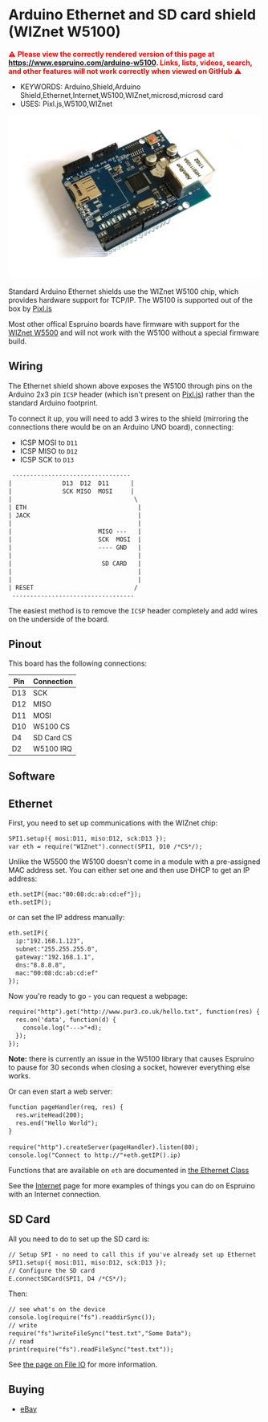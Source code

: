 <!--- Copyright (c) 2018 Gordon Williams, Pur3 Ltd. See the file LICENSE for copying permission. -->
Arduino Ethernet and SD card shield (WIZnet W5100)
==================================================

<span style="color:red">:warning: **Please view the correctly rendered version of this page at https://www.espruino.com/arduino-w5100. Links, lists, videos, search, and other features will not work correctly when viewed on GitHub** :warning:</span>

* KEYWORDS: Arduino,Shield,Arduino Shield,Ethernet,Internet,W5100,WIZnet,microsd,microsd card
* USES: Pixl.js,W5100,WIZnet

![WIZnet W5100 Ethernet shield](arduino-w5100.jpg)

Standard Arduino Ethernet shields use the WIZnet W5100 chip, which provides
hardware support for TCP/IP. The W5100 is supported out of the box by [Pixl.js](/Pixl.js)

Most other offical Espruino boards have firmware with support for the
[WIZnet W5500](/WIZnet) and will not work with the W5100 without
a special firmware build.

Wiring
------

The Ethernet shield shown above exposes the W5100 through pins on
the Arduino 2x3 pin `ICSP` header (which isn't present on [Pixl.js](/Pixl.js))
rather than the standard Arduino footprint.

To connect it up, you will need to add 3 wires to the shield (mirroring the
  connections there would be on an Arduino UNO board), connecting:

* ICSP MOSI to `D11`
* ICSP MISO to `D12`
* ICSP SCK to `D13`

```
 ---------------------------------
|              D13  D12  D11      |
|              SCK MISO  MOSI     |
|                                  \
| ETH                               |
| JACK                              |
|                                   |
|                        MISO ---   |
|                        SCK  MOSI  |
|                        ---- GND   |
|                                   |
|                         SD CARD   |
|                                   |
|                                   |
| RESET                            /
 ----------------------------------
```

The easiest method is to remove the `ICSP` header completely and add wires on
the underside of the board.

## Pinout

This board has the following connections:

| Pin | Connection |
|-----|------------|
| D13 | SCK        |
| D12 | MISO       |
| D11 | MOSI       |
| D10 | W5100 CS   |
| D4  | SD Card CS |
| D2  | W5100 IRQ  |

Software
---------

## Ethernet

First, you need to set up communications with the WIZnet chip:

```
SPI1.setup({ mosi:D11, miso:D12, sck:D13 });
var eth = require("WIZnet").connect(SPI1, D10 /*CS*/);
```

Unlike the W5500 the W5100 doesn't come in a module with a pre-assigned
MAC address set. You can either set one and then use DHCP to get an IP address:

```
eth.setIP({mac:"00:08:dc:ab:cd:ef"});
eth.setIP();
```

or can set the IP address manually:

```
eth.setIP({
  ip:"192.168.1.123",
  subnet:"255.255.255.0",
  gateway:"192.168.1.1",
  dns:"8.8.8.8",
  mac:"00:08:dc:ab:cd:ef"
});
```

Now you're ready to go - you can request a webpage:

```
require("http").get("http://www.pur3.co.uk/hello.txt", function(res) {
  res.on('data', function(d) {
    console.log("--->"+d);
  });
});
```

**Note:** there is currently an issue in the W5100 library that causes
Espruino to pause for 30 seconds when closing a socket, however everything
else works.

Or can even start a web server:

```
function pageHandler(req, res) {
  res.writeHead(200);
  res.end("Hello World");
}

require("http").createServer(pageHandler).listen(80);
console.log("Connect to http://"+eth.getIP().ip)
```

Functions that are available on `eth` are documented in [the Ethernet Class](/Reference#Ethernet)

See the [Internet](/Internet) page for more examples
of things you can do on Espruino  with an Internet connection.

## SD Card

All you need to do to set up the SD card is:

```
// Setup SPI - no need to call this if you've already set up Ethernet
SPI1.setup({ mosi:D11, miso:D12, sck:D13 });
// Configure the SD card
E.connectSDCard(SPI1, D4 /*CS*/);
```

Then:

```
// see what's on the device
console.log(require("fs").readdirSync());
// write
require("fs")writeFileSync("test.txt","Some Data");
// read
print(require("fs").readFileSync("test.txt"));
```

See [the page on File IO](/File+IO) for more information.


Buying
-----

* [eBay](http://www.ebay.com/sch/i.html?_nkw=arduino+w5100+shield)
